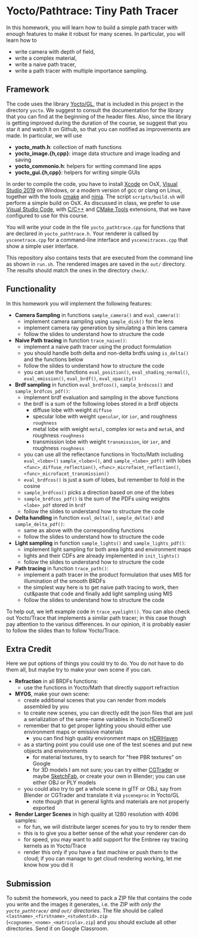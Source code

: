 # Yocto/Pathtrace: Tiny Path Tracer

In this homework, you will learn how to build a simple path tracer with enough 
features to make it robust for many scenes. In particular, you will learn how to 

- write camera with depth of field,
- write a complex material,
- write a naive path tracer,
- write a path tracer with multiple importance sampling.

## Framework

The code uses the library [Yocto/GL](https://github.com/xelatihy/yocto-gl),
that is included in this project in the directory `yocto`. 
We suggest to consult the documentation for the library that you can find 
at the beginning of the header files. Also, since the library is getting improved
during the duration of the course, se suggest that you star it and watch it 
on Github, so that you can notified as improvements are made. 
In particular, we will use

- **yocto_math.h**: collection of math functions
- **yocto_image.{h,cpp}**: image data structure and image loading and saving 
- **yocto_commonio.h**: helpers for writing command line apps
- **yocto_gui.{h,cpp}**: helpers for writing simple GUIs

In order to compile the code, you have to install 
[Xcode](https://apps.apple.com/it/app/xcode/id497799835?mt=12)
on OsX, [Visual Studio 2019](https://visualstudio.microsoft.com/it/vs/) on Windows,
or a modern version of gcc or clang on Linux, 
together with the tools [cmake](www.cmake.org) and [ninja](https://ninja-build.org).
The script `scripts/build.sh` will perform a simple build on OsX.
As discussed in class, we prefer to use 
[Visual Studio Code](https://code.visualstudio.com), with
[C/C++](https://marketplace.visualstudio.com/items?itemName=ms-vscode.cpptools) and
[CMake Tools](https://marketplace.visualstudio.com/items?itemName=ms-vscode.cmake-tools) 
extensions, that we have configured to use for this course.

You will write your code in the file `yocto_pathtrace.cpp` for functions that 
are declared in `yocto_pathtrace.h`. Your renderer is callsed by `yscenetrace.cpp` 
for a command-line interface and `ysceneitraces.cpp` that show a simple 
user interface.

This repository also contains tests that are executed from the command line
as shown in `run.sh`. The rendered images are saved in the `out/` directory. 
The results should match the ones in the directory `check/`.

## Functionality

In this homework you will implement the following features:

- **Camera Sampling** in functions `sample_camera()` and `eval_camera()`:
    - implement camera sampling using `sample_disk()` for the lens
    - implement camera ray generation by simulating a thin lens camera
    - follow the slides to understand how to structure the code
- **Naive Path tracing** in function `trace_naive()`:
    - implement a naive path tracer using the product formulation
    - you should handle both delta and non-delta brdfs using `is_delta()` 
      and the functions below
    - follow the slides to understand how to structure the code
    - you can use the functions `eval_position()`, `eval_shading_normal()`, 
      `eval_emission()`, `eval_brdf()`, `eval_opacity()`
- **Brdf sampling** in function `eval_brdfcos()`, `sample_brdscos()` 
  and `sample_brdfcos_pdf()`:
    - implement brdf evaluation and sampling in the above functions
    - the brdf is a sum of the following lobes stored in a brdf objects
        - diffuse lobe with weight `diffuse`
        - specular lobe with weight `specular`, ior `ior`, 
          and roughness `roughness`
        - metal lobe with weight `metal`, complex ior `meta` and `metak`, 
          and roughness `roughness`
        - transmission lobe with weight `transmission`, ior `ior`, 
          and roughness `roughness`
    - you can use all the reflectance functions in Yocto/Math including `eval_<lobe>()`
      `sample_<lobe>()`, and `sample_<lobe>_pdf()` with lobes
      `<func>_diffuse_reflection()`, `<func>_microfacet_reflection()`,
      `<func>_microfacet_transmission()`
    - `eval_brdfcos()` is just a sum of lobes, but remember to fold in the cosine
    - `sample_brdfcos()` picks a direction based on one of the lobes
    - `sample_brdfcos_pdf()` is the sum of the PDFs using weights `<lobe>_pdf` 
      stored in `brdf`
    - follow the slides to understand how to structure the code
- **Delta handling** in function `eval_delta()`, `sample_delta()` and `sample_delta_pdf()`:
    - same as above with the corresponding functions
    - follow the slides to understand how to structure the code
- **Light sampling** in function `sample_lights()` and `sample_lights_pdf()`:
    - implement light sampling for both area lights and environment maps
    - lights and their CDFs are already implemented in `init_lights()`
    - follow the slides to understand how to structure the code
- **Path tracing** in function `trace_path()`:
    - implement a path tracer in the product formulation that uses MIS for 
      illumination of the smooth BRDFs
    - the simplest way here is to get naive path tracing to work, 
      then cut&paste that code and finally add light sampling using MIS
    - follow the slides to understand how to structure the code

To help out, we left example code in `trace_eyelight()`. You can also check out
Yocto/Trace that implements a similar path tracer; in this case though pay 
attention to the various differences. In our opinion, it is probably easier to 
follow the slides than to follow Yocto/Trace.

## Extra Credit

Here we put options of things you could try to do. 
You do not have to do them all, but maybe try to make your own scene if you can.

- **Refraction** in all BRDFs functions:
    - use the functions in Yocto/Math that directly support refraction
- **MYOS**, make your own scene:
    - create additional scenes that you can render from models assembled by you
    - to create new scenes, you can directly edit the json files that are just
      a serialization of the same-name variables in Yocto/SceneIO
    - remember that to get proper lighting yoou should either use environment 
      maps or emissive materials
        - you can find high quality environment maps on [HDRIHaven](https://hdrihaven.com)
    - as a starting point you could use one of the test scenes and put new objects and environments
        - for material textures, try to search for "free PBR textures" on Google
        - for 3D models I am not sure; you can try either [CGTrader](http://ccgtrader.com) or maybe [SketchFab](http://www.sketchfab.com), or create your own in Blender; you can use either OBJ or PLY models
    - you could also try to get a whole scene in glTF or OBJ, say from Blender or CGTrader and translate it via `ysceneproc` in Yocto/GL
        - note though that in general lights and materials are not properly exported 
- **Render Larger Scenes** in high quality at 1280 resolution with 4096 samples:
    - for fun, we will distribute larger scenes for you to try to render them
    - this is to give you a better sense of the what your renderer can do
    - for speed, you may want to add support for the Embree ray tracing kernels as in Yocto/Trace
    - render this only if you have a fast machine or push them to the cloud;
      if you can manage to get cloud rendering working, let me know how you did it

## Submission

To submit the homework, you need to pack a ZIP file that contains the code 
you write and the images it generates, i.e. the ZIP _with only the 
`yocto_pathtrace/` and `out/` directories_.
The file should be called `<lastname>_<firstname>_<studentid>.zip` 
(`<cognome>_<nome>_<matricola>.zip`) and you should exclude 
all other directories. Send it on Google Classroom.
